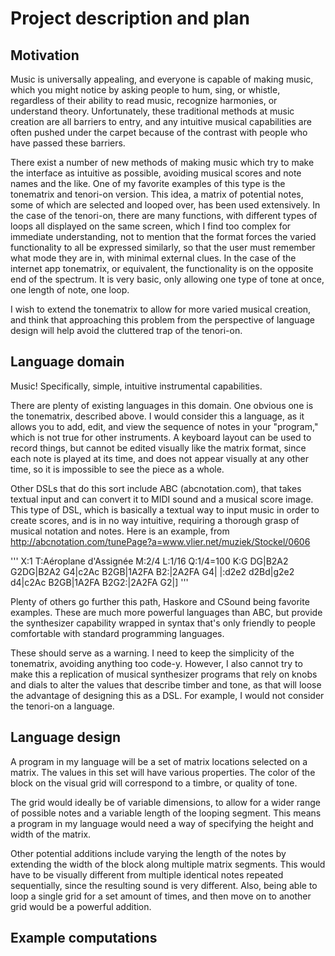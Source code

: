 # Project description and plan

## Motivation

Music is universally appealing, and everyone is capable of making music, which you might notice by asking people to hum, sing, or whistle, regardless of their ability to read music, recognize harmonies, or understand theory. Unfortunately, these traditional methods at music creation are all barriers to entry, and any intuitive musical capabilities are often pushed under the carpet because of the contrast with people who have passed these barriers. 

There exist a number of new methods of making music which try to make the interface as intuitive as possible, avoiding musical scores and note names and the like. One of my favorite examples of this type is the tonematrix and tenori-on version. This idea, a matrix of potential notes, some of which are selected and looped over, has been used extensively. In the case of the tenori-on, there are many functions, with different types of loops all displayed on the same screen, which I find too complex for immediate understanding, not to mention that the  format forces the varied functionality to all be expressed similarly, so that the user must remember what mode they are in, with minimal external clues.  In the case of the internet app tonematrix, or equivalent, the functionality is on the opposite end of the spectrum. It is very basic, only allowing one type of tone at once, one length of note, one loop.

I wish to extend the tonematrix to allow for more varied musical creation, and think that approaching this problem from the perspective of language design will help avoid the cluttered trap of the tenori-on. 

## Language domain

Music! Specifically, simple, intuitive instrumental capabilities.

There are plenty of existing languages in this domain. One obvious one is the tonematrix, described above. I would consider this a language, as it allows you to add, edit, and view the sequence of notes in your "program," which is not true for other instruments. A keyboard layout can be used to record things, but cannot be edited visually like the matrix format, since each note is played at its time, and does not appear visually at any other time, so it is impossible to see the piece as a whole. 

Other DSLs that do this sort include ABC (abcnotation.com), that takes textual input and can convert it to MIDI sound and a musical score image. This type of DSL, which is basically a textual way to input music in order to create scores, and is in no way intuitive, requiring a thorough grasp of musical notation and notes. Here is an example, from http://abcnotation.com/tunePage?a=www.vlier.net/muziek/Stockel/0606

'''
X:1
T:Aéroplane d'Assignée
M:2/4
L:1/16
Q:1/4=100
K:G
DG|B2A2 G2DG|B2A2 G4|c2Ac B2GB|1A2FA B2:|2A2FA G4|
|:d2e2 d2Bd|g2e2 d4|c2Ac B2GB|1A2FA B2G2:|2A2FA G2|]
'''

Plenty of others go further this path, Haskore and CSound being favorite examples. These are much more powerful languages than ABC, but provide the synthesizer capability wrapped in syntax that's only friendly to people comfortable with standard programming languages. 

These should serve as a warning. I need to keep the simplicity of the tonematrix, avoiding anything too code-y. However, I also cannot try to make this a replication of musical synthesizer programs that rely on knobs and dials to alter the values that describe timber and tone, as that will loose the advantage of designing this as a DSL.  For example, I would not consider the tenori-on a language.

## Language design

A program in my language will be a set of matrix locations selected on a matrix. The values in this set will have various properties. The color of the block on the visual grid will correspond to a timbre, or quality of tone. 

The grid would ideally be of variable dimensions, to allow for a wider range of possible notes and a variable length of the looping segment. This means a program in my language would need a way of specifying the height and width of the matrix.

Other potential additions include varying the length of the notes by extending the width of the block along multiple matrix segments. This would have to be visually different from multiple identical notes repeated sequentially, since the resulting sound is very different. Also, being able to loop a single grid for a set amount of times, and then move on to another grid would be a powerful addition.


## Example computations



